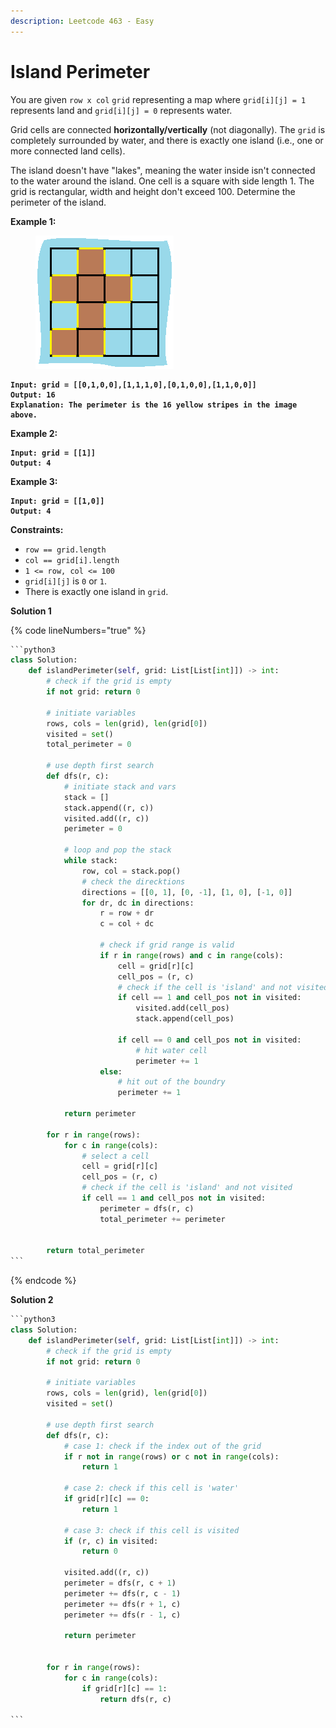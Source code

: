 ```yaml
---
description: Leetcode 463 - Easy
---
```


# Island Perimeter

You are given `row x col` `grid` representing a map where `grid[i][j] = 1` represents land and `grid[i][j] = 0` represents water.

Grid cells are connected **horizontally/vertically** (not diagonally). The `grid` is completely surrounded by water, and there is exactly one island (i.e., one or more connected land cells).

The island doesn't have "lakes", meaning the water inside isn't connected to the water around the island. One cell is a square with side length 1. The grid is rectangular, width and height don't exceed 100. Determine the perimeter of the island.

&#x20;

**Example 1:**

<figure><img src="../.gitbook/assets/image (1).png" alt=""><figcaption></figcaption></figure>

<pre><code><strong>Input: grid = [[0,1,0,0],[1,1,1,0],[0,1,0,0],[1,1,0,0]]
</strong><strong>Output: 16
</strong><strong>Explanation: The perimeter is the 16 yellow stripes in the image above.
</strong></code></pre>

**Example 2:**

<pre><code><strong>Input: grid = [[1]]
</strong><strong>Output: 4
</strong></code></pre>

**Example 3:**

<pre><code><strong>Input: grid = [[1,0]]
</strong><strong>Output: 4
</strong></code></pre>

&#x20;

**Constraints:**

* `row == grid.length`
* `col == grid[i].length`
* `1 <= row, col <= 100`
* `grid[i][j]` is `0` or `1`.
* There is exactly one island in `grid`.

**Solution 1**

{% code lineNumbers="true" %}
````python
```python3
class Solution:
    def islandPerimeter(self, grid: List[List[int]]) -> int:
        # check if the grid is empty
        if not grid: return 0

        # initiate variables
        rows, cols = len(grid), len(grid[0])
        visited = set()
        total_perimeter = 0

        # use depth first search
        def dfs(r, c):
            # initiate stack and vars
            stack = []
            stack.append((r, c))
            visited.add((r, c))
            perimeter = 0

            # loop and pop the stack
            while stack:
                row, col = stack.pop()
                # check the direcktions
                directions = [[0, 1], [0, -1], [1, 0], [-1, 0]]
                for dr, dc in directions:
                    r = row + dr
                    c = col + dc

                    # check if grid range is valid
                    if r in range(rows) and c in range(cols):
                        cell = grid[r][c]
                        cell_pos = (r, c)
                        # check if the cell is 'island' and not visited
                        if cell == 1 and cell_pos not in visited:
                            visited.add(cell_pos)
                            stack.append(cell_pos)

                        if cell == 0 and cell_pos not in visited:
                            # hit water cell
                            perimeter += 1
                    else:
                        # hit out of the boundry
                        perimeter += 1

            return perimeter

        for r in range(rows):
            for c in range(cols):
                # select a cell
                cell = grid[r][c]
                cell_pos = (r, c)
                # check if the cell is 'island' and not visited
                if cell == 1 and cell_pos not in visited:
                    perimeter = dfs(r, c)
                    total_perimeter += perimeter
    
        
        return total_perimeter
```
````
{% endcode %}

**Solution 2**

````python
```python3
class Solution:
    def islandPerimeter(self, grid: List[List[int]]) -> int:
        # check if the grid is empty
        if not grid: return 0

        # initiate variables
        rows, cols = len(grid), len(grid[0])
        visited = set()

        # use depth first search
        def dfs(r, c):
            # case 1: check if the index out of the grid
            if r not in range(rows) or c not in range(cols):
                return 1

            # case 2: check if this cell is 'water'
            if grid[r][c] == 0:
                return 1
            
            # case 3: check if this cell is visited
            if (r, c) in visited:
                return 0
            
            visited.add((r, c))
            perimeter = dfs(r, c + 1)
            perimeter += dfs(r, c - 1)
            perimeter += dfs(r + 1, c)
            perimeter += dfs(r - 1, c)
            
            return perimeter


        for r in range(rows):
            for c in range(cols):
                if grid[r][c] == 1:
                    return dfs(r, c)

```
````
